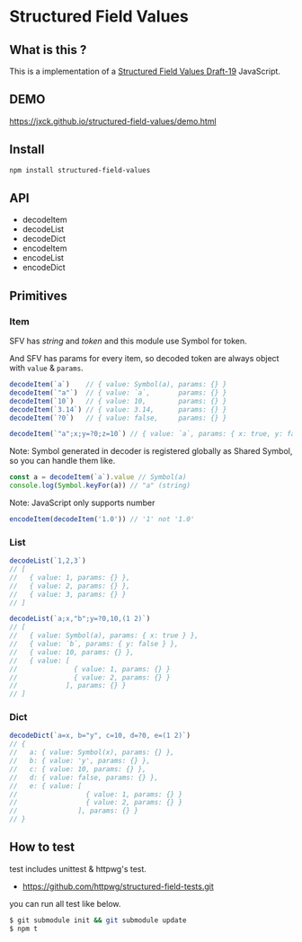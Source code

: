 # Structured Field Values


## What is this ?

This is a implementation of a [Structured Field Values Draft-19](https://tools.ietf.org/html/draft-ietf-httpbis-header-structure-19) JavaScript.


## DEMO

https://jxck.github.io/structured-field-values/demo.html


## Install


```sh
npm install structured-field-values
```


## API

- decodeItem
- decodeList
- decodeDict
- encodeItem
- encodeList
- encodeDict


## Primitives


### Item

SFV has *string* and *token* and this module use Symbol for token.

And SFV has params for every item, so decoded token are always object with `value` & `params`.


```js
decodeItem(`a`)    // { value: Symbol(a), params: {} }
decodeItem(`"a"`)  // { value: `a`,       params: {} }
decodeItem(`10`)   // { value: 10,        params: {} }
decodeItem(`3.14`) // { value: 3.14,      params: {} }
decodeItem(`?0`)   // { value: false,     params: {} }

decodeItem(`"a";x;y=?0;z=10`) // { value: `a`, params: { x: true, y: false, z: 10 } }
```

Note: Symbol generated in decoder is registered globally as Shared Symbol, so you can handle them like.


```js
const a = decodeItem(`a`).value // Symbol(a)
console.log(Symbol.keyFor(a)) // "a" (string)
```

Note: JavaScript only supports number


```js
encodeItem(decodeItem('1.0')) // '1' not '1.0'
```


### List


```js
decodeList(`1,2,3`)
// [
//   { value: 1, params: {} },
//   { value: 2, params: {} },
//   { value: 3, params: {} }
// ]

decodeList(`a;x,"b";y=?0,10,(1 2)`)
// [
//   { value: Symbol(a), params: { x: true } },
//   { value: `b`, params: { y: false } },
//   { value: 10, params: {} },
//   { value: [
//              { value: 1, params: {} }
//              { value: 2, params: {} }
//            ], params: {} }
// ]
```


### Dict


```js
decodeDict(`a=x, b="y", c=10, d=?0, e=(1 2)`)
// {
//   a: { value: Symbol(x), params: {} },
//   b: { value: 'y', params: {} },
//   c: { value: 10, params: {} },
//   d: { value: false, params: {} },
//   e: { value: [
//                 { value: 1, params: {} }
//                 { value: 2, params: {} }
//               ], params: {} }
// }
```


## How to test

test includes unittest & httpwg's test.

- https://github.com/httpwg/structured-field-tests.git

you can run all test like below.


```sh
$ git submodule init && git submodule update
$ npm t
```
